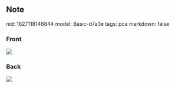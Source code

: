 ## Note
nid: 1627118146844
model: Basic-d7a3e
tags: pca
markdown: false

### Front
<img src="paste-0acee74eef3fd2ebb16ca451a17dda41cbb5a30d.jpg">

### Back
<img src="paste-2bfd93f5a52686a8d401d5580efa174b8985b2f5.jpg">
